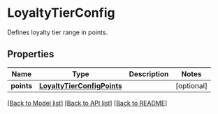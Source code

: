 # LoyaltyTierConfig

Defines loyalty tier range in points.

## Properties

Name | Type | Description | Notes
------------ | ------------- | ------------- | -------------
**points** | [**LoyaltyTierConfigPoints**](LoyaltyTierConfigPoints.md) |  | [optional] 

[[Back to Model list]](../README.md#documentation-for-models) [[Back to API list]](../README.md#documentation-for-api-endpoints) [[Back to README]](../README.md)


